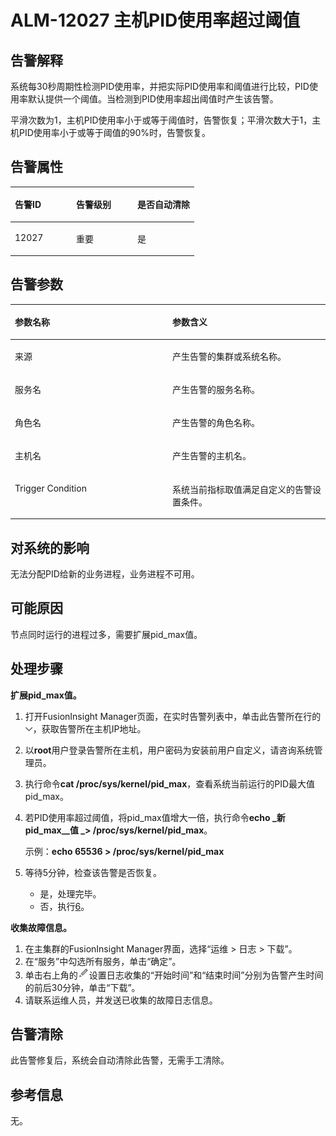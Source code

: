 # ALM-12027 主机PID使用率超过阈值<a name="ALM-12027"></a>

## 告警解释<a name="section46043251"></a>

系统每30秒周期性检测PID使用率，并把实际PID使用率和阈值进行比较，PID使用率默认提供一个阈值。当检测到PID使用率超出阈值时产生该告警。

平滑次数为1，主机PID使用率小于或等于阈值时，告警恢复；平滑次数大于1，主机PID使用率小于或等于阈值的90%时，告警恢复。

## 告警属性<a name="section11736077"></a>

<a name="table55804946"></a>
<table><thead align="left"><tr id="row18735406"><th class="cellrowborder" valign="top" width="33.33333333333333%" id="mcps1.1.4.1.1"><p id="p41172942"><a name="p41172942"></a><a name="p41172942"></a>告警ID</p>
</th>
<th class="cellrowborder" valign="top" width="33.33333333333333%" id="mcps1.1.4.1.2"><p id="p46674023"><a name="p46674023"></a><a name="p46674023"></a>告警级别</p>
</th>
<th class="cellrowborder" valign="top" width="33.33333333333333%" id="mcps1.1.4.1.3"><p id="p22499488"><a name="p22499488"></a><a name="p22499488"></a>是否自动清除</p>
</th>
</tr>
</thead>
<tbody><tr id="row10519201"><td class="cellrowborder" valign="top" width="33.33333333333333%" headers="mcps1.1.4.1.1 "><p id="p46748947"><a name="p46748947"></a><a name="p46748947"></a>12027</p>
</td>
<td class="cellrowborder" valign="top" width="33.33333333333333%" headers="mcps1.1.4.1.2 "><p id="p28568349"><a name="p28568349"></a><a name="p28568349"></a>重要</p>
</td>
<td class="cellrowborder" valign="top" width="33.33333333333333%" headers="mcps1.1.4.1.3 "><p id="p32334952"><a name="p32334952"></a><a name="p32334952"></a>是</p>
</td>
</tr>
</tbody>
</table>

## 告警参数<a name="section38515830"></a>

<a name="table1885468"></a>
<table><thead align="left"><tr id="row1397439"><th class="cellrowborder" valign="top" width="50%" id="mcps1.1.3.1.1"><p id="p46083715"><a name="p46083715"></a><a name="p46083715"></a>参数名称</p>
</th>
<th class="cellrowborder" valign="top" width="50%" id="mcps1.1.3.1.2"><p id="p41793428"><a name="p41793428"></a><a name="p41793428"></a>参数含义</p>
</th>
</tr>
</thead>
<tbody><tr id="row411915211413"><td class="cellrowborder" valign="top" width="50%" headers="mcps1.1.3.1.1 "><p id="p17935380415"><a name="p17935380415"></a><a name="p17935380415"></a>来源</p>
</td>
<td class="cellrowborder" valign="top" width="50%" headers="mcps1.1.3.1.2 "><p id="p187931338134115"><a name="p187931338134115"></a><a name="p187931338134115"></a>产生告警的集群或系统名称。</p>
</td>
</tr>
<tr id="row29824473"><td class="cellrowborder" valign="top" width="50%" headers="mcps1.1.3.1.1 "><p id="p66972090"><a name="p66972090"></a><a name="p66972090"></a>服务名</p>
</td>
<td class="cellrowborder" valign="top" width="50%" headers="mcps1.1.3.1.2 "><p id="p56030241"><a name="p56030241"></a><a name="p56030241"></a>产生告警的服务名称。</p>
</td>
</tr>
<tr id="row34510121"><td class="cellrowborder" valign="top" width="50%" headers="mcps1.1.3.1.1 "><p id="p43856401"><a name="p43856401"></a><a name="p43856401"></a>角色名</p>
</td>
<td class="cellrowborder" valign="top" width="50%" headers="mcps1.1.3.1.2 "><p id="p62707569"><a name="p62707569"></a><a name="p62707569"></a>产生告警的角色名称。</p>
</td>
</tr>
<tr id="row27497214"><td class="cellrowborder" valign="top" width="50%" headers="mcps1.1.3.1.1 "><p id="p12681862"><a name="p12681862"></a><a name="p12681862"></a>主机名</p>
</td>
<td class="cellrowborder" valign="top" width="50%" headers="mcps1.1.3.1.2 "><p id="p20597915"><a name="p20597915"></a><a name="p20597915"></a>产生告警的主机名。</p>
</td>
</tr>
<tr id="row51163509"><td class="cellrowborder" valign="top" width="50%" headers="mcps1.1.3.1.1 "><p id="p50603592"><a name="p50603592"></a><a name="p50603592"></a>Trigger Condition</p>
</td>
<td class="cellrowborder" valign="top" width="50%" headers="mcps1.1.3.1.2 "><p id="p5250267"><a name="p5250267"></a><a name="p5250267"></a>系统当前指标取值满足自定义的告警设置条件。</p>
</td>
</tr>
</tbody>
</table>

## 对系统的影响<a name="section11098151"></a>

无法分配PID给新的业务进程，业务进程不可用。

## 可能原因<a name="section32774497"></a>

节点同时运行的进程过多，需要扩展pid\_max值。

## 处理步骤<a name="section26535021"></a>

**扩展pid\_max值。**

1.  打开FusionInsight Manager页面，在实时告警列表中，单击此告警所在行的![](figures/zh-cn_image_0263895749.png)，获取告警所在主机IP地址。
2.  以**root**用户登录告警所在主机，用户密码为安装前用户自定义，请咨询系统管理员。
3.  执行命令**cat /proc/sys/kernel/pid\_max**，查看系统当前运行的PID最大值pid\_max。
4.  若PID使用率超过阈值，将pid\_max值增大一倍，执行命令**echo **_新pid\_max__值 _**\> /proc/sys/kernel/pid\_max**。

    示例：**echo 65536 \> /proc/sys/kernel/pid\_max**

5.  等待5分钟，检查该告警是否恢复。
    -   是，处理完毕。
    -   否，执行[6](#li651285989611)。


**收集故障信息。**

1.  <a name="li651285989611"></a>在主集群的FusionInsight Manager界面，选择“运维 \> 日志 \> 下载”。
2.  在“服务”中勾选所有服务，单击“确定”。
3.  单击右上角的![](figures/zh-cn_image_0263895796.png)设置日志收集的“开始时间”和“结束时间”分别为告警产生时间的前后30分钟，单击“下载”。
4.  请联系运维人员，并发送已收集的故障日志信息。

## 告警清除<a name="section169311343318"></a>

此告警修复后，系统会自动清除此告警，无需手工清除。

## 参考信息<a name="section37488605"></a>

无。

